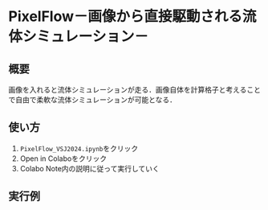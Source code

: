 # PixelFlow－画像から直接駆動される流体シミュレーション－

## 概要

画像を入れると流体シミュレーションが走る．画像自体を計算格子と考えることで自由で柔軟な流体シミュレーションが可能となる．

## 使い方

1. `PixelFlow_VSJ2024.ipynb`をクリック
2. Open in Colaboをクリック
3. Colabo Note内の説明に従って実行していく

## 実行例

